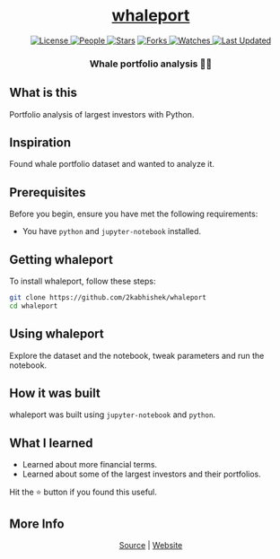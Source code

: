 <div align = "center">

<h1><a href="https://2kabhishek.github.io/whaleport">whaleport</a></h1>

<a href="https://github.com/2KAbhishek/whaleport/blob/main/LICENSE">
<img alt="License" src="https://img.shields.io/github/license/2kabhishek/whaleport?style=flat&color=eee&label="> </a>

<a href="https://github.com/2KAbhishek/whaleport/graphs/contributors">
<img alt="People" src="https://img.shields.io/github/contributors/2kabhishek/whaleport?style=flat&color=ffaaf2&label=People"> </a>

<a href="https://github.com/2KAbhishek/whaleport/stargazers">
<img alt="Stars" src="https://img.shields.io/github/stars/2kabhishek/whaleport?style=flat&color=98c379&label=Stars"></a>

<a href="https://github.com/2KAbhishek/whaleport/network/members">
<img alt="Forks" src="https://img.shields.io/github/forks/2kabhishek/whaleport?style=flat&color=66a8e0&label=Forks"> </a>

<a href="https://github.com/2KAbhishek/whaleport/watchers">
<img alt="Watches" src="https://img.shields.io/github/watchers/2kabhishek/whaleport?style=flat&color=f5d08b&label=Watches"> </a>

<a href="https://github.com/2KAbhishek/whaleport/pulse">
<img alt="Last Updated" src="https://img.shields.io/github/last-commit/2kabhishek/whaleport?style=flat&color=e06c75&label="> </a>

<h3>Whale portfolio analysis 🐋💸</h3>

</div>

## What is this

Portfolio analysis of largest investors with Python.

## Inspiration

Found whale portfolio dataset and wanted to analyze it.

## Prerequisites

Before you begin, ensure you have met the following requirements:

- You have `python` and `jupyter-notebook` installed.

## Getting whaleport

To install whaleport, follow these steps:

```bash
git clone https://github.com/2kabhishek/whaleport
cd whaleport
```

## Using whaleport

Explore the dataset and the notebook, tweak parameters and run the notebook.

## How it was built

whaleport was built using `jupyter-notebook` and `python`.

## What I learned

- Learned about more financial terms.
- Learned about some of the largest investors and their portfolios.

Hit the ⭐ button if you found this useful.

## More Info

<div align="center">

<a href="https://github.com/2KAbhishek/whaleport">Source</a> | <a href="https://2kabhishek.github.io/whaleport">Website</a>

</div>
